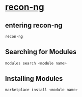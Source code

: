 # [recon-ng](https://github.com/lanmaster53/recon-ng)

## entering recon-ng
```bash
recon-ng
```

## Searching for Modules
```bash
modules search <module name>
```

## Installing Modules
```bash
marketplace install <module name>
```

